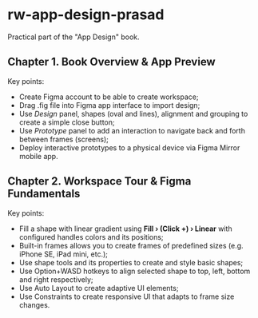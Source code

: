 # rw-app-design-prasad

Practical part of the "App Design" book.

## Chapter 1. Book Overview & App Preview

Key points:

- Create Figma account to be able to create workspace;
- Drag .fig file into Figma app interface to import design;
- Use *Design* panel, shapes (oval and lines), alignment and grouping to create a simple close button;
- Use *Prototype* panel to add an interaction to navigate back and forth between frames (screens);
- Deploy interactive prototypes to a physical device via Figma Mirror mobile app.

## Chapter 2. Workspace Tour & Figma Fundamentals

Key points:

- Fill a shape with linear gradient using **Fill › (Click +) › Linear** with configured handles colors and its positions;
- Built-in frames allows you to create frames of predefined sizes (e.g. iPhone SE, iPad mini, etc.);
- Use shape tools and its properties to create and style basic shapes;
- Use Option+WASD hotkeys to align selected shape to top, left, bottom and right respectively;
- Use Auto Layout to create adaptive UI elements;
- Use Constraints to create responsive UI that adapts to frame size changes.

